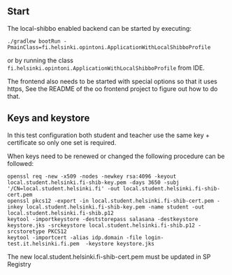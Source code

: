 ## Start

The local-shibbo enabled backend can be started by executing:

`./gradlew bootRun -PmainClass=fi.helsinki.opintoni.ApplicationWithLocalShibboProfile`

or by running the class `fi.helsinki.opintoni.ApplicationWithLocalShibboProfile`
from IDE.

The frontend also needs to be started with special options so that it uses https, See the README of the oo frontend
project to figure out how to do that.

## Keys and keystore

In this test configuration both student and teacher use the same key + certificate so only one set is required.

When keys need to be renewed or changed the following procedure can be followed:

```
openssl req -new -x509 -nodes -newkey rsa:4096 -keyout local.student.helsinki.fi-shib-key.pem -days 3650 -subj '/CN=local.student.helsinki.fi' -out local.student.helsinki.fi-shib-cert.pem
openssl pkcs12 -export -in local.student.helsinki.fi-shib-cert.pem -inkey local.student.helsinki.fi-shib-key.pem -name student -out local.student.helsinki.fi-shib.p12
keytool -importkeystore -deststorepass salasana -destkeystore keystore.jks -srckeystore local.student.helsinki.fi-shib.p12 -srcstoretype PKCS12
keytool -importcert -alias idp.domain -file login-test.it.helsinki.fi.pem  -keystore keystore.jks
```

The new local.student.helsinki.fi-shib-cert.pem must be updated in SP Registry
